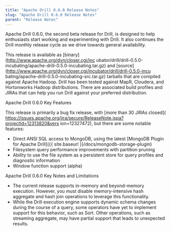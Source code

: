 ```yaml
---
title: "Apache Drill 0.6.0 Release Notes"
slug: "Apache Drill 0.6.0 Release Notes"
parent: "Release Notes"
---
```

Apache Drill 0.6.0, the second beta release for Drill, is designed to help
enthusiasts start working and experimenting with Drill. It also continues the
Drill monthly release cycle as we drive towards general availability.

This release is available as [binary](http://www.apache.org/dyn/closer.cgi/inc
ubator/drill/drill-0.5.0-incubating/apache-drill-0.5.0-incubating.tar.gz) and 
[source](http://www.apache.org/dyn/closer.cgi/incubator/drill/drill-0.5.0-incu
bating/apache-drill-0.5.0-incubating-src.tar.gz) tarballs that are compiled
against Apache Hadoop. Drill has been tested against MapR, Cloudera, and
Hortonworks Hadoop distributions. There are associated build profiles and
JIRAs that can help you run Drill against your preferred distribution.

Apache Drill 0.6.0 Key Features

This release is primarily a bug fix release, with [more than 30 JIRAs closed](
https://issues.apache.org/jira/secure/ReleaseNote.jspa?projectId=12313820&vers
ion=12327472), but there are some notable features:

  * Direct ANSI SQL access to MongoDB, using the latest [MongoDB Plugin for Apache Drill]({{ site.baseurl }}/docs/mongodb-storage-plugin)
  * Filesystem query performance improvements with partition pruning
  * Ability to use the file system as a persistent store for query profiles and diagnostic information
  * Window function support (alpha)

Apache Drill 0.6.0 Key Notes and Limitations

  * The current release supports in-memory and beyond-memory execution. However, you must disable memory-intensive hash aggregate and hash join operations to leverage this functionality.
  * While the Drill execution engine supports dynamic schema changes during the course of a query, some operators have yet to implement support for this behavior, such as Sort. Other operations, such as streaming aggregate, may have partial support that leads to unexpected results.

